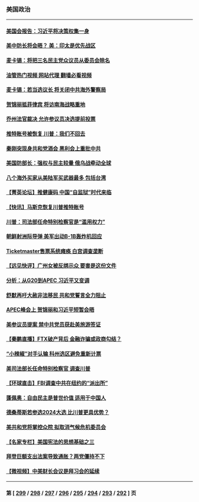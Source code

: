 ### 美国政治
---
#### [美国会报告：习近平将决策权集一身](../../pages/ncid1078159/n13868227.md?11210845) 
#### [美中防长将会晤？ 美：印太是优先战区](../../pages/ncid1078159/n13869719.md?11210845) 
#### [麦卡锡：将把三名民主党众议员从委员会除名](../../pages/ncid1078159/n13869705.md?11210845) 
#### [油管热门视频 网站代理 翻墙必看视频](http://138.2.39.72:81/youtube.html?epic-marker?11210845)
#### [麦卡锡：若当选议长 将关闭中共海外警察局](../../pages/ncid1078159/n13869693.md?11210845) 
#### [贺锦丽抵菲律宾 将访南海战略重地](../../pages/ncid1078159/n13869708.md?11210845) 
#### [乔州法官裁决 允许参议员决选提前投票](../../pages/ncid1078159/n13869664.md?11210845) 
#### [推特账号被恢复 川普：我们不回去](../../pages/ncid1078159/n13869649.md?11210845) 
#### [秦刚突现身共和党酒会 黑利会上重批中共](../../pages/ncid1078159/n13869661.md?11210845) 
#### [美国防部长：强权与民主较量 俄乌战牵动全球](../../pages/ncid1078159/n13869590.md?11210845) 
#### [八个海外买家从美陆军买武器最多 包括台湾](../../pages/ncid1078159/n13868794.md?11210845) 
#### [【菁英论坛】推健康码 中国“自监狱”时代来临](../../pages/ncid1078159/n13869302.md?11210845) 
#### [【快讯】马斯克恢复川普推特账号](../../pages/ncid1078159/n13869381.md?11210845) 
#### [川普：司法部任命特别检察官是“滥用权力”](../../pages/ncid1078159/n13869337.md?11210845) 
#### [朝鲜射洲际导弹 美军出动B-1B轰炸机回应](../../pages/ncid1078159/n13869333.md?11210845) 
#### [Ticketmaster售票系统瘫痪 白宫调查垄断](../../pages/ncid1078159/n13869298.md?11210845) 
#### [【远见快评】广州女被反绑示众 要害是这份文件](../../pages/ncid1078159/n13869300.md?11210845) 
#### [分析：从G20到APEC 习近平又变调](../../pages/ncid1078159/n13869256.md?11210845) 
#### [舒默再吁大赦非法移民 共和党誓言全力阻止](../../pages/ncid1078159/n13868898.md?11210845) 
#### [APEC峰会上 贺锦丽和习近平短暂会晤](../../pages/ncid1078159/n13868909.md?11210845) 
#### [美参议员提案 禁中共党员获赴美旅游签证](../../pages/ncid1078159/n13868791.md?11210845) 
#### [【秦鹏直播】FTX破产背后 金融诈骗或政商勾结？](../../pages/ncid1078159/n13868809.md?11210845) 
#### [“小辣椒”对手认输 科州选区避免重新计票](../../pages/ncid1078159/n13868826.md?11210845) 
#### [美司法部长任命特别检察官 调查川普](../../pages/ncid1078159/n13868770.md?11210845) 
#### [【环球直击】FBI调查中共在纽约的“派出所”](../../pages/ncid1078159/n13868756.md?11210845) 
#### [蓬佩奥：自由民主是普世价值 适用于中国人](../../pages/ncid1078159/n13868777.md?11210845) 
#### [德桑蒂斯若参选2024大选 比川普更具优势？](../../pages/ncid1078159/n13868710.md?11210845) 
#### [美共和党将掌控众院 拟取消气候危机委员会](../../pages/ncid1078159/n13868747.md?11210845) 
#### [【名家专栏】美国宪法的思想基础之三](../../pages/ncid1078159/n13868641.md?11210845) 
#### [拜登巨额支出法案导致通胀？两党僵持不下](../../pages/ncid1078159/n13868712.md?11210845) 
#### [【微视频】中美财长会议是拜习会的延续](../../pages/ncid1078159/n13868630.md?11210845) 

---
#### 第 [ [299](./299.md?11210845) / [298](./298.md?11210845) / [297](./297.md?11210845) / [296](./296.md?11210845) / [295](./295.md?11210845) / [294](./294.md?11210845) / [293](./293.md?11210845) / [292](./292.md?11210845) ] 页
